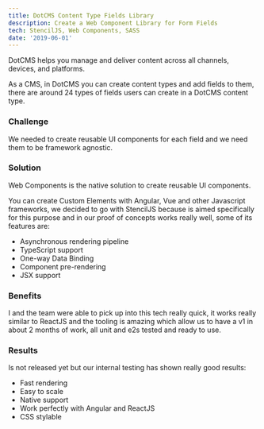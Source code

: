 ```yaml
---
title: DotCMS Content Type Fields Library
description: Create a Web Component Library for Form Fields
tech: StencilJS, Web Components, SASS
date: '2019-06-01'
---
```


DotCMS helps you manage and deliver content across all channels, devices, and platforms. 

As a CMS, in DotCMS you can create content types and add fields to them, there are around 24 types of fields users can create in a DotCMS content type.

### Challenge
We needed to create reusable UI components for each field and we need them to be framework agnostic.

### Solution
Web Components is the native solution to create reusable UI components.  

You can create Custom Elements with Angular, Vue and other Javascript frameworks, we decided to go with StencilJS because is aimed specifically for this purpose and in our proof of concepts works really well, some of its features are:

* Asynchronous rendering pipeline
* TypeScript support
* One-way Data Binding
* Component pre-rendering
* JSX support

### Benefits
I and the team were able to pick up into this tech really quick, it works really similar to ReactJS and the tooling is amazing which allow us to have a v1 in about 2 months of work, all unit and e2s tested and ready to use.

### Results
Is not released yet but our internal testing has shown really good results:

* Fast rendering
* Easy to scale
* Native support
* Work perfectly with Angular and ReactJS
* CSS stylable